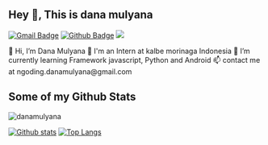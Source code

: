 ## Hey 👋, This is dana mulyana
[![Gmail Badge](https://img.shields.io/badge/-ngoding.danamulyana@gmail.com-c14438?style=flat&logo=Gmail&logoColor=white&link=mailto:ngoding.danamulyana@gmail.com)](mailto:ngoding.danamulyana@gmail.com)
[![Github Badge](https://img.shields.io/badge/-danamulyana-grey?style=flat&logo=github&logoColor=white&link=https://github.com/danamulyana/)](https://www.github.com/danamulyana/)
<a href="https://www.linkedin.com/in/dana-mulyana-a30699163/"><img src="https://img.shields.io/badge/LinkedIn-0077B5?style=for-the-badge&logo=linkedin&logoColor=white"></a>
<p align='left'>👋 Hi, I’m Dana Mulyana
👀 I'm an Intern at kalbe morinaga Indonesia
🌱 I’m currently learning Framework javascript, Python and Android
📫 contact me at ngoding.danamulyana@gmail.com
</p>

## Some of my Github Stats
<p align=left> <img src=https://komarev.com/ghpvc/?username=danamulyana alt=danamulyana /> </p>

[![Github stats](https://github-readme-stats.vercel.app/api?username=danamulyana&show_icons=true&include_all_commits=true)](https://github.com/danamulyana/github-readme-stats)
[![Top Langs](https://github-readme-stats.vercel.app/api/top-langs/?username=danamulyana&layout=compact)](https://github.com/danamulyana/github-readme-stats)
